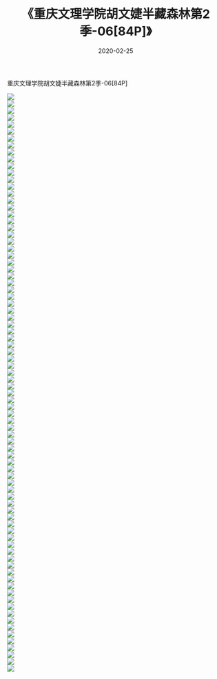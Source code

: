 ﻿---
layout: post
title:  《重庆文理学院胡文婕半藏森林第2季-06[84P]》
date:   2020-02-25
img: http://pic.660000.xyz/1:/唯美/2020/重庆文理学院胡文婕半藏森林第2季-06[84P]/000.jpg
categories: [美女, 清纯, 唯美]
---

重庆文理学院胡文婕半藏森林第2季-06[84P]

  ![](http://pic.660000.xyz/1:/唯美/2020/重庆文理学院胡文婕半藏森林第2季-06[84P]/001.jpg) <br> ![](http://pic.660000.xyz/1:/唯美/2020/重庆文理学院胡文婕半藏森林第2季-06[84P]/002.jpg) <br> ![](http://pic.660000.xyz/1:/唯美/2020/重庆文理学院胡文婕半藏森林第2季-06[84P]/003.jpg) <br> ![](http://pic.660000.xyz/1:/唯美/2020/重庆文理学院胡文婕半藏森林第2季-06[84P]/004.jpg) <br> ![](http://pic.660000.xyz/1:/唯美/2020/重庆文理学院胡文婕半藏森林第2季-06[84P]/005.jpg) <br> ![](http://pic.660000.xyz/1:/唯美/2020/重庆文理学院胡文婕半藏森林第2季-06[84P]/006.jpg) <br> ![](http://pic.660000.xyz/1:/唯美/2020/重庆文理学院胡文婕半藏森林第2季-06[84P]/007.jpg) <br> ![](http://pic.660000.xyz/1:/唯美/2020/重庆文理学院胡文婕半藏森林第2季-06[84P]/008.jpg) <br> ![](http://pic.660000.xyz/1:/唯美/2020/重庆文理学院胡文婕半藏森林第2季-06[84P]/009.jpg) <br> ![](http://pic.660000.xyz/1:/唯美/2020/重庆文理学院胡文婕半藏森林第2季-06[84P]/010.jpg) <br> ![](http://pic.660000.xyz/1:/唯美/2020/重庆文理学院胡文婕半藏森林第2季-06[84P]/011.jpg) <br> ![](http://pic.660000.xyz/1:/唯美/2020/重庆文理学院胡文婕半藏森林第2季-06[84P]/012.jpg) <br> ![](http://pic.660000.xyz/1:/唯美/2020/重庆文理学院胡文婕半藏森林第2季-06[84P]/013.jpg) <br> ![](http://pic.660000.xyz/1:/唯美/2020/重庆文理学院胡文婕半藏森林第2季-06[84P]/014.jpg) <br> ![](http://pic.660000.xyz/1:/唯美/2020/重庆文理学院胡文婕半藏森林第2季-06[84P]/015.jpg) <br> ![](http://pic.660000.xyz/1:/唯美/2020/重庆文理学院胡文婕半藏森林第2季-06[84P]/016.jpg) <br> ![](http://pic.660000.xyz/1:/唯美/2020/重庆文理学院胡文婕半藏森林第2季-06[84P]/017.jpg) <br> ![](http://pic.660000.xyz/1:/唯美/2020/重庆文理学院胡文婕半藏森林第2季-06[84P]/018.jpg) <br> ![](http://pic.660000.xyz/1:/唯美/2020/重庆文理学院胡文婕半藏森林第2季-06[84P]/019.jpg) <br> ![](http://pic.660000.xyz/1:/唯美/2020/重庆文理学院胡文婕半藏森林第2季-06[84P]/020.jpg) <br> ![](http://pic.660000.xyz/1:/唯美/2020/重庆文理学院胡文婕半藏森林第2季-06[84P]/021.jpg) <br> ![](http://pic.660000.xyz/1:/唯美/2020/重庆文理学院胡文婕半藏森林第2季-06[84P]/022.jpg) <br> ![](http://pic.660000.xyz/1:/唯美/2020/重庆文理学院胡文婕半藏森林第2季-06[84P]/023.jpg) <br> ![](http://pic.660000.xyz/1:/唯美/2020/重庆文理学院胡文婕半藏森林第2季-06[84P]/024.jpg) <br> ![](http://pic.660000.xyz/1:/唯美/2020/重庆文理学院胡文婕半藏森林第2季-06[84P]/025.jpg) <br> ![](http://pic.660000.xyz/1:/唯美/2020/重庆文理学院胡文婕半藏森林第2季-06[84P]/026.jpg) <br> ![](http://pic.660000.xyz/1:/唯美/2020/重庆文理学院胡文婕半藏森林第2季-06[84P]/027.jpg) <br> ![](http://pic.660000.xyz/1:/唯美/2020/重庆文理学院胡文婕半藏森林第2季-06[84P]/028.jpg) <br> ![](http://pic.660000.xyz/1:/唯美/2020/重庆文理学院胡文婕半藏森林第2季-06[84P]/029.jpg) <br> ![](http://pic.660000.xyz/1:/唯美/2020/重庆文理学院胡文婕半藏森林第2季-06[84P]/030.jpg) <br> ![](http://pic.660000.xyz/1:/唯美/2020/重庆文理学院胡文婕半藏森林第2季-06[84P]/031.jpg) <br> ![](http://pic.660000.xyz/1:/唯美/2020/重庆文理学院胡文婕半藏森林第2季-06[84P]/032.jpg) <br> ![](http://pic.660000.xyz/1:/唯美/2020/重庆文理学院胡文婕半藏森林第2季-06[84P]/033.jpg) <br> ![](http://pic.660000.xyz/1:/唯美/2020/重庆文理学院胡文婕半藏森林第2季-06[84P]/034.jpg) <br> ![](http://pic.660000.xyz/1:/唯美/2020/重庆文理学院胡文婕半藏森林第2季-06[84P]/035.jpg) <br> ![](http://pic.660000.xyz/1:/唯美/2020/重庆文理学院胡文婕半藏森林第2季-06[84P]/036.jpg) <br> ![](http://pic.660000.xyz/1:/唯美/2020/重庆文理学院胡文婕半藏森林第2季-06[84P]/037.jpg) <br> ![](http://pic.660000.xyz/1:/唯美/2020/重庆文理学院胡文婕半藏森林第2季-06[84P]/038.jpg) <br> ![](http://pic.660000.xyz/1:/唯美/2020/重庆文理学院胡文婕半藏森林第2季-06[84P]/039.jpg) <br> ![](http://pic.660000.xyz/1:/唯美/2020/重庆文理学院胡文婕半藏森林第2季-06[84P]/040.jpg) <br> ![](http://pic.660000.xyz/1:/唯美/2020/重庆文理学院胡文婕半藏森林第2季-06[84P]/041.jpg) <br> ![](http://pic.660000.xyz/1:/唯美/2020/重庆文理学院胡文婕半藏森林第2季-06[84P]/042.jpg) <br> ![](http://pic.660000.xyz/1:/唯美/2020/重庆文理学院胡文婕半藏森林第2季-06[84P]/043.jpg) <br> ![](http://pic.660000.xyz/1:/唯美/2020/重庆文理学院胡文婕半藏森林第2季-06[84P]/044.jpg) <br> ![](http://pic.660000.xyz/1:/唯美/2020/重庆文理学院胡文婕半藏森林第2季-06[84P]/045.jpg) <br> ![](http://pic.660000.xyz/1:/唯美/2020/重庆文理学院胡文婕半藏森林第2季-06[84P]/046.jpg) <br> ![](http://pic.660000.xyz/1:/唯美/2020/重庆文理学院胡文婕半藏森林第2季-06[84P]/047.jpg) <br> ![](http://pic.660000.xyz/1:/唯美/2020/重庆文理学院胡文婕半藏森林第2季-06[84P]/048.jpg) <br> ![](http://pic.660000.xyz/1:/唯美/2020/重庆文理学院胡文婕半藏森林第2季-06[84P]/049.jpg) <br> ![](http://pic.660000.xyz/1:/唯美/2020/重庆文理学院胡文婕半藏森林第2季-06[84P]/050.jpg) <br> ![](http://pic.660000.xyz/1:/唯美/2020/重庆文理学院胡文婕半藏森林第2季-06[84P]/051.jpg) <br> ![](http://pic.660000.xyz/1:/唯美/2020/重庆文理学院胡文婕半藏森林第2季-06[84P]/052.jpg) <br> ![](http://pic.660000.xyz/1:/唯美/2020/重庆文理学院胡文婕半藏森林第2季-06[84P]/053.jpg) <br> ![](http://pic.660000.xyz/1:/唯美/2020/重庆文理学院胡文婕半藏森林第2季-06[84P]/054.jpg) <br> ![](http://pic.660000.xyz/1:/唯美/2020/重庆文理学院胡文婕半藏森林第2季-06[84P]/055.jpg) <br> ![](http://pic.660000.xyz/1:/唯美/2020/重庆文理学院胡文婕半藏森林第2季-06[84P]/056.jpg) <br> ![](http://pic.660000.xyz/1:/唯美/2020/重庆文理学院胡文婕半藏森林第2季-06[84P]/057.jpg) <br> ![](http://pic.660000.xyz/1:/唯美/2020/重庆文理学院胡文婕半藏森林第2季-06[84P]/058.jpg) <br> ![](http://pic.660000.xyz/1:/唯美/2020/重庆文理学院胡文婕半藏森林第2季-06[84P]/059.jpg) <br> ![](http://pic.660000.xyz/1:/唯美/2020/重庆文理学院胡文婕半藏森林第2季-06[84P]/060.jpg) <br> ![](http://pic.660000.xyz/1:/唯美/2020/重庆文理学院胡文婕半藏森林第2季-06[84P]/061.jpg) <br> ![](http://pic.660000.xyz/1:/唯美/2020/重庆文理学院胡文婕半藏森林第2季-06[84P]/062.jpg) <br> ![](http://pic.660000.xyz/1:/唯美/2020/重庆文理学院胡文婕半藏森林第2季-06[84P]/063.jpg) <br> ![](http://pic.660000.xyz/1:/唯美/2020/重庆文理学院胡文婕半藏森林第2季-06[84P]/064.jpg) <br> ![](http://pic.660000.xyz/1:/唯美/2020/重庆文理学院胡文婕半藏森林第2季-06[84P]/065.jpg) <br> ![](http://pic.660000.xyz/1:/唯美/2020/重庆文理学院胡文婕半藏森林第2季-06[84P]/066.jpg) <br> ![](http://pic.660000.xyz/1:/唯美/2020/重庆文理学院胡文婕半藏森林第2季-06[84P]/067.jpg) <br> ![](http://pic.660000.xyz/1:/唯美/2020/重庆文理学院胡文婕半藏森林第2季-06[84P]/068.jpg) <br> ![](http://pic.660000.xyz/1:/唯美/2020/重庆文理学院胡文婕半藏森林第2季-06[84P]/069.jpg) <br> ![](http://pic.660000.xyz/1:/唯美/2020/重庆文理学院胡文婕半藏森林第2季-06[84P]/070.jpg) <br> ![](http://pic.660000.xyz/1:/唯美/2020/重庆文理学院胡文婕半藏森林第2季-06[84P]/071.jpg) <br> ![](http://pic.660000.xyz/1:/唯美/2020/重庆文理学院胡文婕半藏森林第2季-06[84P]/072.jpg) <br> ![](http://pic.660000.xyz/1:/唯美/2020/重庆文理学院胡文婕半藏森林第2季-06[84P]/073.jpg) <br> ![](http://pic.660000.xyz/1:/唯美/2020/重庆文理学院胡文婕半藏森林第2季-06[84P]/074.jpg) <br> ![](http://pic.660000.xyz/1:/唯美/2020/重庆文理学院胡文婕半藏森林第2季-06[84P]/075.jpg) <br> ![](http://pic.660000.xyz/1:/唯美/2020/重庆文理学院胡文婕半藏森林第2季-06[84P]/076.jpg) <br> ![](http://pic.660000.xyz/1:/唯美/2020/重庆文理学院胡文婕半藏森林第2季-06[84P]/077.jpg) <br> ![](http://pic.660000.xyz/1:/唯美/2020/重庆文理学院胡文婕半藏森林第2季-06[84P]/078.jpg) <br> ![](http://pic.660000.xyz/1:/唯美/2020/重庆文理学院胡文婕半藏森林第2季-06[84P]/079.jpg) <br> ![](http://pic.660000.xyz/1:/唯美/2020/重庆文理学院胡文婕半藏森林第2季-06[84P]/080.jpg) <br> ![](http://pic.660000.xyz/1:/唯美/2020/重庆文理学院胡文婕半藏森林第2季-06[84P]/081.jpg) <br> ![](http://pic.660000.xyz/1:/唯美/2020/重庆文理学院胡文婕半藏森林第2季-06[84P]/082.jpg) <br> ![](http://pic.660000.xyz/1:/唯美/2020/重庆文理学院胡文婕半藏森林第2季-06[84P]/083.jpg) <br> ![](http://pic.660000.xyz/1:/唯美/2020/重庆文理学院胡文婕半藏森林第2季-06[84P]/084.jpg) <br>